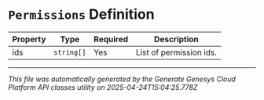 # `Permissions` Definition

| Property | Type | Required | Description |
|----------|------|----------|-------------|
| ids | `string[]` | Yes | List of permission ids. |

---

*This file was automatically generated by the Generate Genesys Cloud Platform API classes utility on 2025-04-24T15:04:25.778Z*